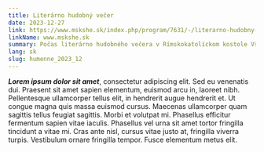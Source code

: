 ```yaml
---
title: Literárno hudobný večer
date: 2023-12-27
link: https://www.mskshe.sk/index.php/program/7631/-/literarno-hudobny-vecer
linkName: www.mskshe.sk
summary: Počas literárno hudobného večera v Rímskokatolíckom kostole Všetkých svätých v Humennom odznie v podaní Aneta Hollá - soprán, Ján Fic - organ Ave verum corpus pre spev a organ op. 34 č. 4 a Dve pastorely op. 34 č. 6. Navyše (podobne ako v Michalovciach 2023-12-07) odznie aj Ave Maria pre spev a organ od Oldřicha Hemerku (arr. Jozef Podprocký).
lang: sk
slug: humenne_2023_12
---
```


 ***Lorem ipsum dolor sit amet***, consectetur adipiscing elit. Sed eu venenatis dui. Praesent sit amet sapien elementum, euismod arcu in, laoreet nibh. Pellentesque ullamcorper tellus elit, in hendrerit augue hendrerit et. Ut congue magna quis massa euismod cursus. Maecenas ullamcorper quam sagittis tellus feugiat sagittis. Morbi et volutpat mi. Phasellus efficitur fermentum sapien vitae iaculis. Phasellus vel urna sit amet tortor fringilla tincidunt a vitae mi. Cras ante nisl, cursus vitae justo at, fringilla viverra turpis. Vestibulum ornare fringilla tempor. Fusce elementum metus elit.